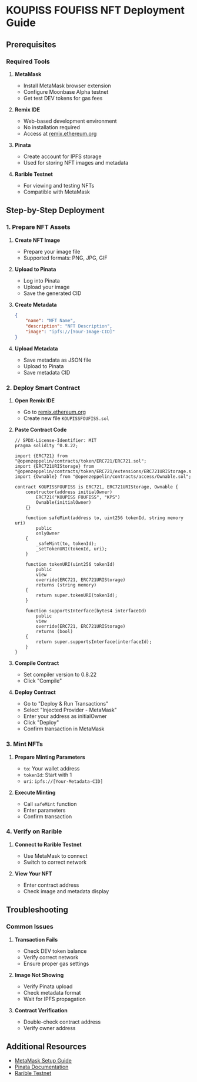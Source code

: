 # **KOUPISS FOUFISS NFT Deployment Guide**

## **Prerequisites**

### **Required Tools**
1. **MetaMask**
   - Install MetaMask browser extension
   - Configure Moonbase Alpha testnet
   - Get test DEV tokens for gas fees

2. **Remix IDE**
   - Web-based development environment
   - No installation required
   - Access at [remix.ethereum.org](https://remix.ethereum.org)

3. **Pinata**
   - Create account for IPFS storage
   - Used for storing NFT images and metadata

4. **Rarible Testnet**
   - For viewing and testing NFTs
   - Compatible with MetaMask

## **Step-by-Step Deployment**

### **1. Prepare NFT Assets**

1. **Create NFT Image**
   - Prepare your image file
   - Supported formats: PNG, JPG, GIF

2. **Upload to Pinata**
   - Log into Pinata
   - Upload your image
   - Save the generated CID

3. **Create Metadata**
   ```json
   {
       "name": "NFT Name",
       "description": "NFT Description",
       "image": "ipfs://[Your-Image-CID]"
   }
   ```

4. **Upload Metadata**
   - Save metadata as JSON file
   - Upload to Pinata
   - Save metadata CID

### **2. Deploy Smart Contract**

1. **Open Remix IDE**
   - Go to [remix.ethereum.org](https://remix.ethereum.org)
   - Create new file `KOUPISSFOUFISS.sol`

2. **Paste Contract Code**
   ```solidity
   // SPDX-License-Identifier: MIT
   pragma solidity ^0.8.22;

   import {ERC721} from "@openzeppelin/contracts/token/ERC721/ERC721.sol";
   import {ERC721URIStorage} from "@openzeppelin/contracts/token/ERC721/extensions/ERC721URIStorage.sol";
   import {Ownable} from "@openzeppelin/contracts/access/Ownable.sol";

   contract KOUPISSFOUFISS is ERC721, ERC721URIStorage, Ownable {
       constructor(address initialOwner)
           ERC721("KOUPISS FOUFISS", "KPS")
           Ownable(initialOwner)
       {}

       function safeMint(address to, uint256 tokenId, string memory uri)
           public
           onlyOwner
       {
           _safeMint(to, tokenId);
           _setTokenURI(tokenId, uri);
       }

       function tokenURI(uint256 tokenId)
           public
           view
           override(ERC721, ERC721URIStorage)
           returns (string memory)
       {
           return super.tokenURI(tokenId);
       }

       function supportsInterface(bytes4 interfaceId)
           public
           view
           override(ERC721, ERC721URIStorage)
           returns (bool)
       {
           return super.supportsInterface(interfaceId);
       }
   }
   ```

3. **Compile Contract**
   - Set compiler version to 0.8.22
   - Click "Compile"

4. **Deploy Contract**
   - Go to "Deploy & Run Transactions"
   - Select "Injected Provider - MetaMask"
   - Enter your address as initialOwner
   - Click "Deploy"
   - Confirm transaction in MetaMask

### **3. Mint NFTs**

1. **Prepare Minting Parameters**
   - `to`: Your wallet address
   - `tokenId`: Start with 1
   - `uri`: `ipfs://[Your-Metadata-CID]`

2. **Execute Minting**
   - Call `safeMint` function
   - Enter parameters
   - Confirm transaction

### **4. Verify on Rarible**

1. **Connect to Rarible Testnet**
   - Use MetaMask to connect
   - Switch to correct network

2. **View Your NFT**
   - Enter contract address
   - Check image and metadata display

## **Troubleshooting**

### **Common Issues**
1. **Transaction Fails**
   - Check DEV token balance
   - Verify correct network
   - Ensure proper gas settings

2. **Image Not Showing**
   - Verify Pinata upload
   - Check metadata format
   - Wait for IPFS propagation

3. **Contract Verification**
   - Double-check contract address
   - Verify owner address

## **Additional Resources**
- [MetaMask Setup Guide](https://metamask.io/download)
- [Pinata Documentation](https://docs.pinata.cloud)
- [Rarible Testnet](https://testnet.rarible.com)
